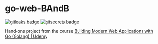 # go-web-BAndB

[![gitleaks badge](https://img.shields.io/badge/protected%20by-gitleaks-blue)](https://github.com/zricethezav/gitleaks#pre-commit) [![gitsecrets badge](https://img.shields.io/badge/protected%20by%20-git%20secrets-blue)](https://github.com/awslabs/git-secrets)

Hand-ons project from the course [Building Modern Web Applications with Go (Golang) | Udemy](https://www.udemy.com/course/building-modern-web-applications-with-go/)
